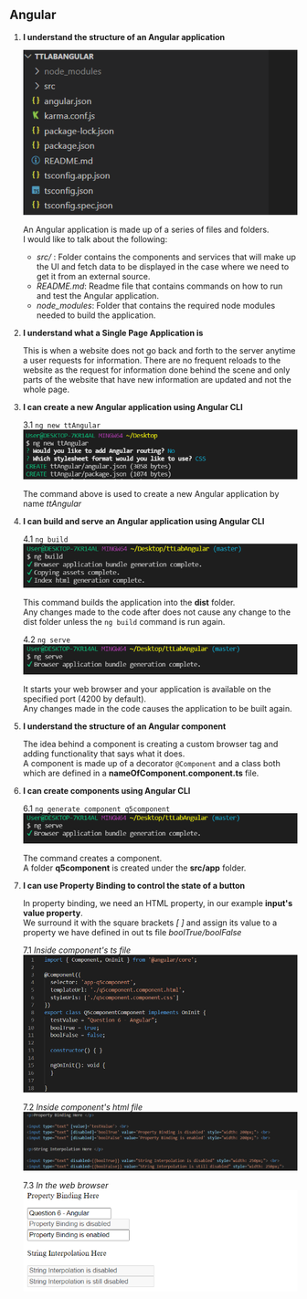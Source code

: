 ## Angular

1. **I understand the structure of an Angular application**

    ![Angular structure](images/angular_structure.PNG)
    
    An Angular application is made up of a series of files and folders.  
    I would like to talk about the following:  
    - _src/_ : Folder contains the components and services that will make up the UI and fetch data to be displayed in the case where we need to get it from an external source.  
    - _README.md_: Readme file that contains commands on how to run and test the Angular application.  
    - _node\_modules_: Folder that contains the required node modules needed to build the application.    



2. **I understand what a Single Page Application is**

    This is when a website does not go back and forth to the server anytime a user requests for information.
    There are no frequent reloads to the website as the request for information done behind the scene and only parts of the website that have new information are updated and not the whole page.  



3. **I can create a new Angular application using Angular CLI**

    3.1 ``ng new ttAngular``  
    ![ng new ttAngular](images/ng_new_ttAngular.PNG)

    The command above is used to create a new Angular application by name _ttAngular_


4. **I can build and serve an Angular application using Angular CLI**  

    4.1 ``ng build``  
    ![ng build](images/ng_build.PNG)  

    This command builds the application into the **dist** folder.  
    Any changes made to the code after does not cause any change to the dist folder unless the ``ng build`` command is run again.

    4.2 ``ng serve``  
    ![ng serve](images/ng_serve.PNG)  

    It starts your web browser and your application is available on the specified port (4200 by default).  
    Any changes made in the code causes the application to be built again.


5. **I understand the structure of an Angular component**  

    The idea behind a component is creating a custom browser tag and adding functionality that says what it does.  
    A component is made up of a decorator ``@Component`` and a class both which are defined in a **nameOfComponent.component.ts** file.  


6. **I can create components using Angular CLI**  

    6.1 ``ng generate component q5component``  
    ![ng serve](images/ng_serve.PNG)  

    The command creates a component.  
    A folder **q5component** is created under the **src/app** folder.  


7. **I can use Property Binding to control the state of a button**  

    In property binding, we need an HTML property, in our example **input's value property**.  
    We surround it with the square brackets _[  ]_ and assign its value to a property we have defined in out ts file _boolTrue/boolFalse_
    
    7.1 _Inside component's ts file_  
    ![q5component.component.ts](images/ng_property_build_component_ts.PNG)   

    7.2 _Inside component's html file_  
    ![q5component.component.html](images/ng_property_build_component_html.PNG)  

    7.3 _In the web browser_  
    ![In the web browser](images/ng_property_build_component_web_browser.PNG)            